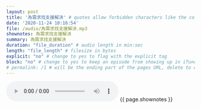 ```yaml
---
layout: post
title: '為需求找支援解決' # quotes allow forbidden characters like the colon
date: '2020-11-24 10:16:54'
file: /audio/為需求找支援解決.mp3
shownotes: 為需求找支援解決
summary: 為需求找支援解決
duration: "file_duration" # audio length in min:sec
length: "file_length" # filesize in bytes
explicit: "no" # change to yes to flag with the explicit tag
block: "no" # change to yes to keep an episode from showing up in iTunes
# permalink: /1 # will be the ending part of the pages URL, delete to default to the title
---
```


<audio controls>
<source src="{{site.url}}{{site.baseurl}}{{ page.file }}" type="audio/x-mp3">
Your browser does not support the audio element.
</audio>
{{ page.shownotes }}
